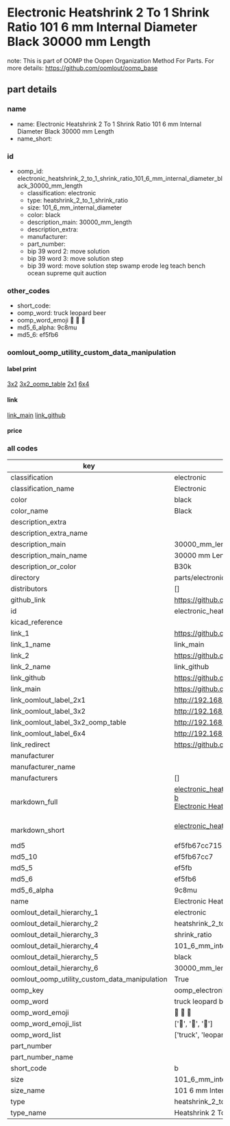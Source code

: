# Electronic Heatshrink 2 To 1 Shrink Ratio 101 6 mm Internal Diameter Black 30000 mm Length  

note: This is part of OOMP the Oopen Organization Method For Parts. For more details: https://github.com/oomlout/oomp_base

##  part details
  







### name
* name: Electronic Heatshrink 2 To 1 Shrink Ratio 101 6 mm Internal Diameter Black 30000 mm Length
* name_short: 
### id
* oomp_id: electronic_heatshrink_2_to_1_shrink_ratio_101_6_mm_internal_diameter_black_30000_mm_length
  * classification: electronic
  * type: heatshrink_2_to_1_shrink_ratio
  * size: 101_6_mm_internal_diameter
  * color: black
  * description_main: 30000_mm_length
  * description_extra: 
  * manufacturer: 
  * part_number: 
  * bip 39 word 2: move solution
  * bip 39 word 3: move solution step
  * bip 39 word: move solution step swamp erode leg teach bench ocean supreme quit auction

### other_codes
* short_code: 
* oomp_word: truck leopard beer
* oomp_word_emoji :truck: :leopard: :beer:
* md5_6_alpha: 9c8mu
* md5_6: ef5fb6






### oomlout_oomp_utility_custom_data_manipulation
#### label print
[3x2](http://192.168.1.245:1112/?label=oomp%209c8mu)
[3x2_oomp_table](http://192.168.1.108:1112/?label=oomp%209c8mu)
[2x1](http://192.168.1.242:1112/?label=oomp%209c8mu)
[6x4](http://192.168.1.55:1112/?label=oomp%209c8mu)    

#### link

[link_main](https://github.com/oomlout/oomlout_oomp_version_1_messy/tree/main/parts/electronic_heatshrink_2_to_1_shrink_ratio_101_6_mm_internal_diameter_black_30000_mm_length) [link_github](https://github.com/oomlout/oomlout_oomp_version_1_messy/tree/main/parts/electronic_heatshrink_2_to_1_shrink_ratio_101_6_mm_internal_diameter_black_30000_mm_length)                             

#### price







### all codes 
| key | value |  
| --- | --- |  
| classification | electronic |  
| classification_name | Electronic |  
| color | black |  
| color_name | Black |  
| description_extra |  |  
| description_extra_name |  |  
| description_main | 30000_mm_length |  
| description_main_name | 30000 mm Length |  
| description_or_color | B30k |  
| directory | parts/electronic_heatshrink_2_to_1_shrink_ratio_101_6_mm_internal_diameter_black_30000_mm_length |  
| distributors | [] |  
| github_link | https://github.com/oomlout/oomlout_oomp_part_src/tree/main/parts/electronic_heatshrink_2_to_1_shrink_ratio_101_6_mm_internal_diameter_black_30000_mm_length |  
| id | electronic_heatshrink_2_to_1_shrink_ratio_101_6_mm_internal_diameter_black_30000_mm_length |  
| kicad_reference |  |  
| link_1 | https://github.com/oomlout/oomlout_oomp_version_1_messy/tree/main/parts/electronic_heatshrink_2_to_1_shrink_ratio_101_6_mm_internal_diameter_black_30000_mm_length |  
| link_1_name | link_main |  
| link_2 | https://github.com/oomlout/oomlout_oomp_version_1_messy/tree/main/parts/electronic_heatshrink_2_to_1_shrink_ratio_101_6_mm_internal_diameter_black_30000_mm_length |  
| link_2_name | link_github |  
| link_github | https://github.com/oomlout/oomlout_oomp_version_1_messy/tree/main/parts/electronic_heatshrink_2_to_1_shrink_ratio_101_6_mm_internal_diameter_black_30000_mm_length |  
| link_main | https://github.com/oomlout/oomlout_oomp_version_1_messy/tree/main/parts/electronic_heatshrink_2_to_1_shrink_ratio_101_6_mm_internal_diameter_black_30000_mm_length |  
| link_oomlout_label_2x1 | http://192.168.1.242:1112/?label=oomp%209c8mu |  
| link_oomlout_label_3x2 | http://192.168.1.245:1112/?label=oomp%209c8mu |  
| link_oomlout_label_3x2_oomp_table | http://192.168.1.108:1112/?label=oomp%209c8mu |  
| link_oomlout_label_6x4 | http://192.168.1.55:1112/?label=oomp%209c8mu |  
| link_redirect | https://github.com/oomlout/oomlout_oomp_version_1_messy/tree/main/parts/electronic_heatshrink_2_to_1_shrink_ratio_101_6_mm_internal_diameter_black_30000_mm_length |  
| manufacturer |  |  
| manufacturer_name |  |  
| manufacturers | [] |  
| markdown_full | [electronic_heatshrink_2_to_1_shrink_ratio_101_6_mm_internal_diameter_black_30000_mm_length](none)<br>[b](none)<br>[Electronic Heatshrink 2 To 1 Shrink Ratio 101 6 Mm Internal Diameter Black 30000 Mm Length](none)<br><br> |  
| markdown_short | [electronic_heatshrink_2_to_1_shrink_ratio_101_6_mm_internal_diameter_black_30000_mm_length](none)<br><br> |  
| md5 | ef5fb67cc7151bd1fd264db3aaf3b486 |  
| md5_10 | ef5fb67cc7 |  
| md5_5 | ef5fb |  
| md5_6 | ef5fb6 |  
| md5_6_alpha | 9c8mu |  
| name | Electronic Heatshrink 2 To 1 Shrink Ratio 101 6 mm Internal Diameter Black 30000 mm Length |  
| oomlout_detail_hierarchy_1 | electronic |  
| oomlout_detail_hierarchy_2 | heatshrink_2_to_1 |  
| oomlout_detail_hierarchy_3 | shrink_ratio |  
| oomlout_detail_hierarchy_4 | 101_6_mm_internal_diameter |  
| oomlout_detail_hierarchy_5 | black |  
| oomlout_detail_hierarchy_6 | 30000_mm_length |  
| oomlout_oomp_utility_custom_data_manipulation | True |  
| oomp_key | oomp_electronic_heatshrink_2_to_1_shrink_ratio_101_6_mm_internal_diameter_black_30000_mm_length |  
| oomp_word | truck leopard beer |  
| oomp_word_emoji | :truck: :leopard: :beer: |  
| oomp_word_emoji_list | [':truck:', ':leopard:', ':beer:'] |  
| oomp_word_list | ['truck', 'leopard', 'beer'] |  
| part_number |  |  
| part_number_name |  |  
| short_code | b |  
| size | 101_6_mm_internal_diameter |  
| size_name | 101 6 mm Internal Diameter |  
| type | heatshrink_2_to_1_shrink_ratio |  
| type_name | Heatshrink 2 To 1 Shrink Ratio |  
